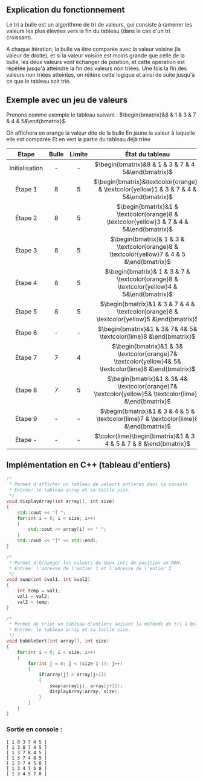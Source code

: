 ## Explication du fonctionnement

Le tri a bulle est un algorithme de tri de valeurs, qui consiste à ramener les valeurs les plus élevées vers la fin du tableau (dans le cas d'un tri croissant). 

A chaque itération, la bulle va être comparée avec la valeur voisine (la valeur de droite), et si la valeur voisine est moins grande que celle de la bulle, les deux valeurs vont échanger de position, et cette opération est répétée jusqu'à atteindre la fin des valeurs non triées. Une fois la fin des valeurs non triées atteintes, on réitère cette logique et ainsi de suite jusqu'à ce que le tableau soit trié.

## Exemple avec un jeu de valeurs

Prenons comme exemple le tableau suivant : $\begin{bmatrix}&8 & 1 & 3 & 7 & 4 & 5&\end{bmatrix}$.

On affichera en orange la valeur dite de la bulle
En jaune la valeur à laquelle elle est comparée
Et en vert la partie du tableau déjà triée

|     Etape      | Bulle | Limite |État du tableau|
|:--------------:|:-----:|:------:|:------------------------------------------:|
| Initialisation |   -   |   -    |$\begin{bmatrix}&8 & 1 & 3 & 7 & 4 & 5&\end{bmatrix}$|
|    Étape 1     |   8   |   5    |$\begin{bmatrix}&\textcolor{orange}8 & \textcolor{yellow}1 & 3 & 7 & 4 & 5&\end{bmatrix}$|
|    Étape 2     |   8   |   5    |$\begin{bmatrix}&1 & \textcolor{orange}8 & \textcolor{yellow}3 & 7 & 4 & 5&\end{bmatrix}$|
|    Étape 3     |   8   |   5    |$\begin{bmatrix}& 1 & 3 & \textcolor{orange}8 & \textcolor{yellow}7 & 4 & 5 &\end{bmatrix}$|
|    Étape 4     |   8   |   5    |$\begin{bmatrix}& 1 & 3 & 7 & \textcolor{orange}8 & \textcolor{yellow}4 & 5&\end{bmatrix}$|
|    Étape 5     |   8   |   5    |$\begin{bmatrix}&1 & 3 & 7 & 4 & \textcolor{orange}8 & \textcolor{yellow}5 &\end{bmatrix}$|
|    Étape 6     |   -   |   -    |$\begin{bmatrix}&1 & 3& 7& 4& 5& \textcolor{lime}8 &\end{bmatrix}$|
|    Étape 7     |   7   |   4    |$\begin{bmatrix}&1 & 3& \textcolor{orange}7& \textcolor{yellow}4& 5& \textcolor{lime}8 &\end{bmatrix}$|
|    Étape 8     |   7   |   5    |$\begin{bmatrix}&1 & 3& 4& \textcolor{orange}7& \textcolor{yellow}5& \textcolor{lime}8 &\end{bmatrix}$|
|    Étape 9     |   -   |   -    |$\begin{bmatrix}&1 & 3 & 4 & 5 & \textcolor{lime}7 & \textcolor{lime}8 &\end{bmatrix}$|
|    Étape -     |   -   |   -    |$\color{lime}\begin{bmatrix}&1 & 3 & 4 & 5 & 7 & 8 &\end{bmatrix}$|

## Implémentation en C++ (tableau d'entiers)

```cpp
/*
 * Permet d'afficher un tableau de valeurs entières dans la console
 * Entrée: le tableau array et sa taille size.
 */
void displayArray(int array[], int size)
{
    std::cout << "[ ";
    for(int i = 0; i < size; i++)
    {
        std::cout << array[i] << " ";
    }
    std::cout << "]" << std::endl;
}

/*
 * Permet d'échanger les valeurs de deux ints de position en RAM.
 * Entrée: l'adresse de l'entier 1 et l'adresse de l'entier 2
 */
void swap(int &val1, int &val2)
{
    int temp = val1;
    val1 = val2;
    val2 = temp;
}

/*
 * Permet de trier un tableau d'entiers suivant la méthode du tri à bulle
 * Entrée: le tableau array et sa taille size.
 */
void bubbleSort(int array[], int size)
{
    for(int i = 0; i < size; i++)
    {
        for(int j = 0; j < (size-i-1); j++)
        {
            if(array[j] > array[j+1])
            {
                swap(array[j], array[j+1]);
                displayArray(array, size);
            }
        }
    }
}
```

### Sortie en console :

```
[ 1 8 3 7 4 5 ]
[ 1 3 8 7 4 5 ]
[ 1 3 7 8 4 5 ]
[ 1 3 7 4 8 5 ]
[ 1 3 7 4 5 8 ]
[ 1 3 4 7 5 8 ]
[ 1 3 4 5 7 8 ]
```
